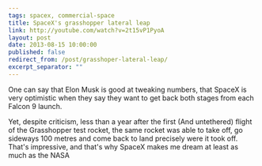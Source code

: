 ```yaml
---
tags: spacex, commercial-space
title: SpaceX's grasshopper lateral leap
link: http://youtube.com/watch?v=2t15vP1PyoA
layout: post
date: 2013-08-15 10:00:00
published: false
redirect_from: /post/grasshoper-lateral-leap/
excerpt_separator: ""
---
```


One can say that Elon Musk is good at tweaking numbers, that SpaceX is very optimistic when they say they want to get back both stages from each Falcon 9 launch.

Yet, despite criticism, less than a year after the first (And untethered) flight of the Grasshopper test rocket, the same rocket was able to take off, go sideways 100 metres and come back to land precisely were it took off. That's impressive, and that's why SpaceX makes me dream at least as much as the NASA
